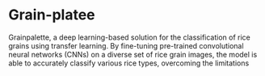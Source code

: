 # Grain-platee
Grainpalette, a deep learning-based solution for the classification of rice grains using transfer learning. By fine-tuning pre-trained convolutional neural networks (CNNs) on a diverse set of rice grain images, the model is able to accurately classify various rice types, overcoming the limitations 

